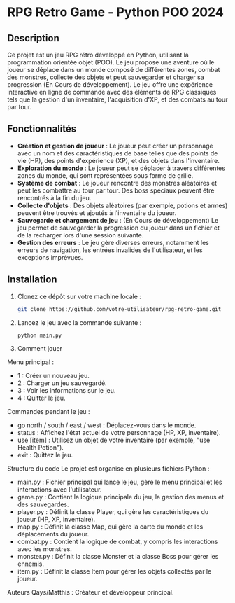 # RPG Retro Game - Python POO 2024

## Description
Ce projet est un jeu RPG rétro développé en Python, utilisant la programmation orientée objet (POO). Le jeu propose une aventure où le joueur se déplace dans un monde composé de différentes zones, combat des monstres, collecte des objets et peut sauvegarder et charger sa progression (En Cours de développement). Le jeu offre une expérience interactive en ligne de commande avec des éléments de RPG classiques tels que la gestion d'un inventaire, l'acquisition d'XP, et des combats au tour par tour.

## Fonctionnalités
- **Création et gestion de joueur** : Le joueur peut créer un personnage avec un nom et des caractéristiques de base telles que des points de vie (HP), des points d'expérience (XP), et des objets dans l'inventaire.
- **Exploration du monde** : Le joueur peut se déplacer à travers différentes zones du monde, qui sont représentées sous forme de grille.
- **Système de combat** : Le joueur rencontre des monstres aléatoires et peut les combattre au tour par tour. Des boss spéciaux peuvent être rencontrés à la fin du jeu.
- **Collecte d'objets** : Des objets aléatoires (par exemple, potions et armes) peuvent être trouvés et ajoutés à l'inventaire du joueur.
- **Sauvegarde et chargement de jeu** : (En Cours de développement) Le jeu permet de sauvegarder la progression du joueur dans un fichier et de la recharger lors d'une session suivante.
- **Gestion des erreurs** : Le jeu gère diverses erreurs, notamment les erreurs de navigation, les entrées invalides de l'utilisateur, et les exceptions imprévues.

## Installation

1. Clonez ce dépôt sur votre machine locale :

   ```bash
   git clone https://github.com/votre-utilisateur/rpg-retro-game.git
   
2. Lancez le jeu avec la commande suivante :

   ```bash
   python main.py

3. Comment jouer

Menu principal :

- 1 : Créer un nouveau jeu.
- 2 : Charger un jeu sauvegardé.
- 3 : Voir les informations sur le jeu.
- 4 : Quitter le jeu.

Commandes pendant le jeu :

- go north / south / east / west : Déplacez-vous dans le monde.
- status : Affichez l'état actuel de votre personnage (HP, XP, inventaire).
- use [item] : Utilisez un objet de votre inventaire (par exemple, "use Health Potion").
- exit : Quittez le jeu.

Structure du code
Le projet est organisé en plusieurs fichiers Python :

- main.py : Fichier principal qui lance le jeu, gère le menu principal et les interactions avec l'utilisateur.
- game.py : Contient la logique principale du jeu, la gestion des menus et des sauvegardes.
- player.py : Définit la classe Player, qui gère les caractéristiques du joueur (HP, XP, inventaire).
- map.py : Définit la classe Map, qui gère la carte du monde et les déplacements du joueur.
- combat.py : Contient la logique de combat, y compris les interactions avec les monstres.
- monster.py : Définit la classe Monster et la classe Boss pour gérer les ennemis.
- item.py : Définit la classe Item pour gérer les objets collectés par le joueur.

Auteurs
Qays/Matthis : Créateur et développeur principal.
